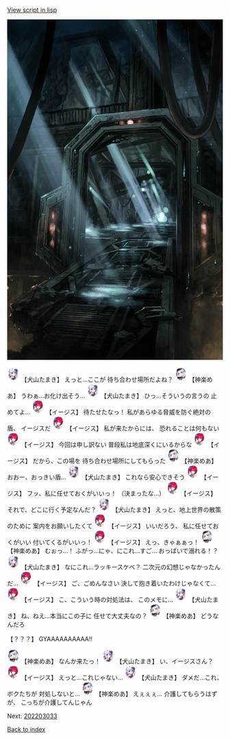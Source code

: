 [View script in lisp](../scripts/202203031.txt)

![bifrost.png](../images/backgrounds/bifrost.png)

<img src="../images/units/5303721.png" alt="5303721.png" height="34"/>
【犬山たまき】
えっと…ここが
待ち合わせ場所だよね？

<img src="../images/units/5105021.png" alt="5105021.png" height="34"/>
【神楽めあ】
うわぁ…お化け出そう…

<img src="../images/units/5303721.png" alt="5303721.png" height="34"/>
【犬山たまき】
ひっ…そういうの言うの
止めてよ…

<img src="../images/units/52000111.png" alt="52000111.png" height="34"/>
【イージス】
待たせたなっ！
私があらゆる脅威を防ぐ絶対の盾、
イージスだ

<img src="../images/units/52000111.png" alt="52000111.png" height="34"/>
【イージス】
私が来たからには、
恐れることは何もない

<img src="../images/units/52000111.png" alt="52000111.png" height="34"/>
【イージス】
今回は申し訳ない
普段私は地底深くにいるからな

<img src="../images/units/52000111.png" alt="52000111.png" height="34"/>
【イージス】
だから、この場を
待ち合わせ場所にしてもらった

<img src="../images/units/5105021.png" alt="5105021.png" height="34"/>
【神楽めあ】
おおー、おっきい盾…

<img src="../images/units/5303721.png" alt="5303721.png" height="34"/>
【犬山たまき】
これなら安心できそう

<img src="../images/units/52000111.png" alt="52000111.png" height="34"/>
【イージス】
フッ、私に任せておくがいいっ！
（決まったな…）

<img src="../images/units/52000111.png" alt="52000111.png" height="34"/>
【イージス】
それで、どこに行く予定なんだ？

<img src="../images/units/5303721.png" alt="5303721.png" height="34"/>
【犬山たまき】
えっと、地上世界の散策のために
案内をお願いしたくて

<img src="../images/units/52000111.png" alt="52000111.png" height="34"/>
【イージス】
いいだろう、
私に任せておくがいい
付いてくるがいいっ！

<img src="../images/units/52000111.png" alt="52000111.png" height="34"/>
【イージス】
えっ、きゃぁぁっ！

<img src="../images/units/5105021.png" alt="5105021.png" height="34"/>
【神楽めあ】
むぉっ…！
ふがっ…にゃ、にこれ…すご…
おっぱいで溺れる！？

<img src="../images/units/5303721.png" alt="5303721.png" height="34"/>
【犬山たまき】
なにこれ…ラッキースケベ？
二次元の幻想じゃなかったんだ…

<img src="../images/units/52000111.png" alt="52000111.png" height="34"/>
【イージス】
ご、ごめんなさい
決して抱き着いたわけじゃなくて…

<img src="../images/units/52000111.png" alt="52000111.png" height="34"/>
【イージス】
こ、こういう時の対処法は、
このメモに…

<img src="../images/units/5303721.png" alt="5303721.png" height="34"/>
【犬山たまき】
ね、ねえ…本当にこの子に
任せて大丈夫なの？

<img src="../images/units/5105021.png" alt="5105021.png" height="34"/>
【神楽めあ】
どうなんだろ

【？？？】
GYAAAAAAAAAA!!

<img src="../images/units/5105021.png" alt="5105021.png" height="34"/>
【神楽めあ】
なんか来たっ！

<img src="../images/units/5303721.png" alt="5303721.png" height="34"/>
【犬山たまき】
い、イージスさん？

<img src="../images/units/52000111.png" alt="52000111.png" height="34"/>
【イージス】
えっと…これじゃない…

<img src="../images/units/5303721.png" alt="5303721.png" height="34"/>
【犬山たまき】
ダメだ…これ、ボクたちが
対処しないと…

<img src="../images/units/5105021.png" alt="5105021.png" height="34"/>
【神楽めあ】
えぇぇぇ…
介護してもらうはずが、
こっちが介護してんじゃん


Next: [202203033](202203033.md)

[Back to index](index.md)

